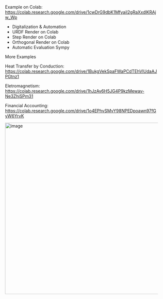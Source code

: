 Example on Colab: https://colab.research.google.com/drive/1cwDrG9dbK1MfyaiI2gRaXxdlKRAjw_Wp

- Digitalization & Automation
- URDF Render on Colab
- Step Render on Colab
- Orthogonal Render on Colab
- Automatic Evaluation Sympy


More Examples

Heat Transfer by Conduction: https://colab.research.google.com/drive/1BukgVekSpaFWaPCdTEhVIUdaAJPGtnz1

Eletromagnetism: https://colab.research.google.com/drive/1hJzAv6H5JG4P9kzMewav-Ne3ZhjSPm31

Financial Accounting: https://colab.research.google.com/drive/1o4EPhvSMvY98NPEDpoawn97fGyW6YrvK


<img width="713" height="565" alt="image" src="https://github.com/user-attachments/assets/e8e78efd-8799-4750-994d-8dd22773efc7" />
